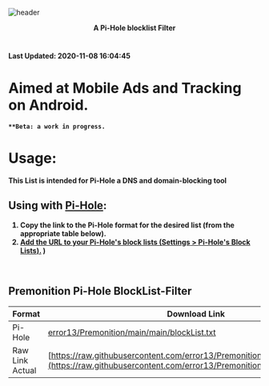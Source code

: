 ![header](https://capsule-render.vercel.app/api?type=slice&color=auto&height=200&section=footer&text=Premonition%20&fontSize=60)

<p align="center"> <b> A Pi-Hole blocklist Filter

#

**Last Updated:** 2020-11-08 16:04:45


  # Aimed at Mobile Ads and Tracking on Android.
    **Beta: a work in progress. 

# Usage:
This List is intended for Pi-Hole a DNS and domain-blocking tool


## Using with [Pi-Hole](https://pi-hole.net/):
1. Copy the link to the Pi-Hole format for the desired list (from the appropriate table below).
2. [Add the URL to your Pi-Hole's block lists (**Settings** > **Pi-Hole's Block Lists**).](https://github.com/pi-hole/pi-hole/wiki/Customising-Sources-for-Ad-Lists)
)
  
  
  
&nbsp;

## Premonition Pi-Hole BlockList-Filter
| Format | Download Link |
| --- | --- |
| Pi-Hole | [error13/Premonition/main/main/blockList.txt](https://raw.githubusercontent.com/error13/Premonition/main/main/blockList) |
| Raw Link Actual  | [https://raw.githubusercontent.com/error13/Premonition/main/main/blockList](https://raw.githubusercontent.com/error13/Premonition/main/main/blockList)|  



